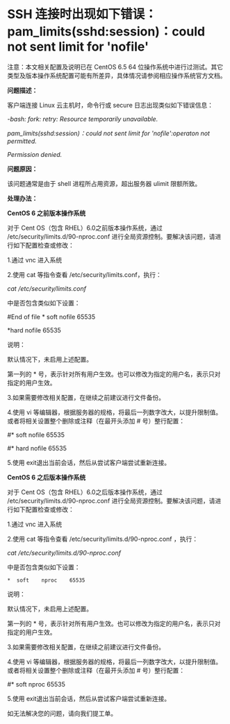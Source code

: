 # SSH 连接时出现如下错误：pam_limits(sshd:session)：could not sent limit for 'nofile'



注意：本文相关配置及说明已在 CentOS 6.5 64 位操作系统中进行过测试。其它类型及版本操作系统配置可能有所差异，具体情况请参阅相应操作系统官方文档。



**问题描述：**

客户端连接 Linux 云主机时，命令行或 secure 日志出现类似如下错误信息：

*-bash: fork: retry: Resource temporarily unavailable.*

*pam_limits(sshd:session)：could not sent limit for 'nofile':operaton not permitted.*

*Permission denied.*



**问题原因：**

该问题通常是由于 shell 进程所占用资源，超出服务器 ulimit 限额所致。



**处理办法：**

**CentOS 6 之前版本操作系统**

对于 Cent OS（包含 RHEL）6.0之前版本操作系统，通过 /etc/security/limits.d/90-nproc.conf 进行全局资源控制。要解决该问题，请进行如下配置检查或修改：

1.通过 vnc 进入系统

2.使用 cat 等指令查看 /etc/security/limits.conf，执行：

*cat /etc/security/limits.conf*

中是否包含类似如下设置：


 #End of file * soft nofile 65535

*hard nofile 65535

说明：

默认情况下，未启用上述配置。

第一列的 * 号，表示针对所有用户生效。也可以修改为指定的用户名，表示只对指定的用户生效。



3.如果需要修改相关配置，在继续之前建议进行文件备份。

4.使用 vi 等编辑器，根据服务器的规格，将最后一列数字改大，以提升限制值。或者将相关设置整个删除或注释（在最开头添加 # 号）整行配置：


 #* soft nofile 65535

 #* hard nofile 65535

5.使用 exit退出当前会话，然后从尝试客户端尝试重新连接。



**CentOS 6 之后版本操作系统**

对于 Cent OS（包含 RHEL）6.0之后版本操作系统，通过 /etc/security/limits.d/90-nproc.conf 进行全局资源控制。要解决该问题，请进行如下配置检查或修改：

1.通过 vnc 进入系统

2.使用 cat 等指令查看 /etc/security/limits.d/90-nproc.conf ，执行：


*cat /etc/security/limits.d/90-nproc.conf*

中是否包含类似如下设置：

    *  soft    nproc    65535

说明：

默认情况下，未启用上述配置。

第一列的 * 号，表示针对所有用户生效。也可以修改为指定的用户名，表示只对指定的用户生效。





3.如果需要修改相关配置，在继续之前建议进行文件备份。

4.使用 vi 等编辑器，根据服务器的规格，将最后一列数字改大，以提升限制值。或者将相关设置整个删除或注释（在最开头添加 # 号）整行配置：


 #*  soft    nproc    65535

5.使用 exit退出当前会话，然后从尝试客户端尝试重新连接。



如无法解决您的问题，请向我们提工单。

